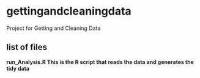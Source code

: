 # gettingandcleaningdata
Project for Getting and Cleaning Data 

## list of files
<b>run_Analysis.R<b>     This is the R script that reads the data and generates the tidy data
